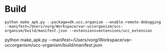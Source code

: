 # Build

```
python make_apk.py --package=dk.ucc.organism --enable-remote-debugging --manifest=/Users/vorg/Workspace/var-uccorganism/ucc-organism/build/manifest.json --extensions=extensions/ucc_extension
```

python make_apk.py --manifest=/Users/vorg/Workspace/var-uccorganism/ucc-organism/build/manifest.json
